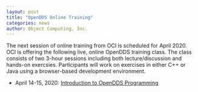 ```yaml
---
layout: post
title: "OpenDDS Online Training"
categories: news
author: Object Computing, Inc.
---
```


The next session of online training from OCI is scheduled for April 2020.
OCI is offering the following live, online OpenDDS training class.  The class consists of two 3-hour sessions including both lecture/discussion and hands-on exercsies.  Participants will work on exercises in either C++ or Java using a browser-based development environment.
- April 14-15, 2020: [Introduction to OpenDDS Programming](https://objectcomputing.com/products/opendds/training)
